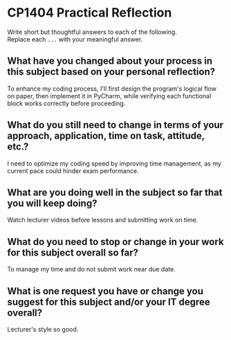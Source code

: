 # CP1404 Practical Reflection

Write short but thoughtful answers to each of the following.  
Replace each `...` with your meaningful answer.

## What have you changed about your process in this subject based on your personal reflection?

To enhance my coding process, I'll first design the program's logical flow on paper, 
then implement it in PyCharm, while verifying each functional block works correctly before proceeding.

## What do you still need to change in terms of your approach, application, time on task, attitude, etc.?

I need to optimize my coding speed by improving time management, as my current pace could hinder exam performance.

## What are you doing well in the subject so far that you will keep doing?

Watch lecturer videos before lessons and submitting work on time.

## What do you need to stop or change in your work for this subject overall so far?

To manage my time and do not submit work near due date.

## What is one request you have or change you suggest for this subject and/or your IT degree overall?

Lecturer's style so good.
